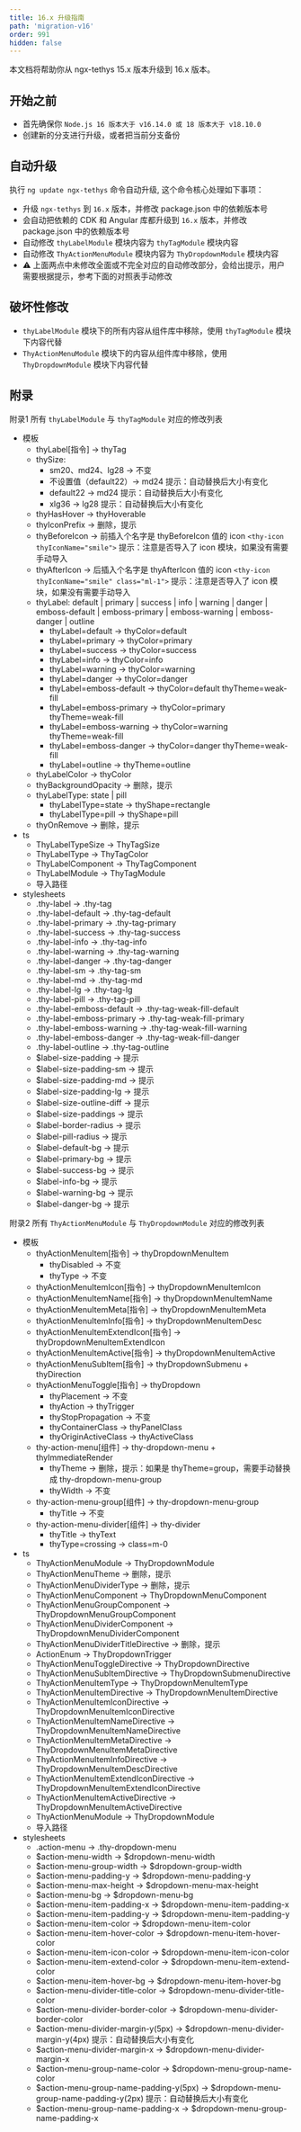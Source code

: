 ```yaml
---
title: 16.x 升级指南
path: 'migration-v16'
order: 991
hidden: false
---
```


<alert>本文档将帮助你从 ngx-tethys 15.x 版本升级到 16.x 版本。</alert>

## 开始之前

- 首先确保你 `Node.js 16 版本大于 v16.14.0 或 18 版本大于 v18.10.0`
- 创建新的分支进行升级，或者把当前分支备份

## 自动升级
执行 `ng update ngx-tethys` 命令自动升级, 这个命令核心处理如下事项：
- 升级 `ngx-tethys` 到 `16.x` 版本，并修改 package.json 中的依赖版本号
- 会自动把依赖的 CDK 和 Angular 库都升级到 `16.x` 版本，并修改 package.json 中的依赖版本号
- 自动修改 `thyLabelModule` 模块内容为 `thyTagModule` 模块内容
- 自动修改 `ThyActionMenuModule` 模块内容为 `ThyDropdownModule` 模块内容
- ⚠ 上面两点中未修改全面或不完全对应的自动修改部分，会给出提示，用户需要根据提示，参考下面的对照表手动修改

## 破坏性修改

- `thyLabelModule` 模块下的所有内容从组件库中移除，使用 `thyTagModule` 模块下内容代替
- `ThyActionMenuModule` 模块下的内容从组件库中移除，使用 `ThyDropdownModule` 模块下内容代替

## 附录

<label type="info">附录1</label> 所有 `thyLabelModule` 与 `thyTagModule` 对应的修改列表


- 模板
   - thyLabel[指令] -> thyTag
   - thySize:
      - sm20、md24、lg28 -> 不变
      - 不设置值（default22）-> md24 提示：自动替换后大小有变化
      - default22 -> md24 提示：自动替换后大小有变化
      - xlg36 -> lg28 提示：自动替换后大小有变化
   - thyHasHover -> thyHoverable
   - thyIconPrefix -> 删除，提示
   - thyBeforeIcon -> 前插入个名字是 thyBeforeIcon 值的 icon  ```<thy-icon  thyIconName="smile">``` 提示：注意是否导入了 icon 模块，如果没有需要手动导入
   - thyAfterIcon -> 后插入个名字是 thyAfterIcon 值的 icon  ```<thy-icon  thyIconName="smile" class="ml-1">``` 提示：注意是否导入了 icon 模块，如果没有需要手动导入
   - thyLabel: default | primary | success | info | warning | danger  | emboss-default | emboss-primary | emboss-warning | emboss-danger | outline
      - thyLabel=default -> thyColor=default
      - thyLabel=primary -> thyColor=primary
      - thyLabel=success -> thyColor=success
      - thyLabel=info -> thyColor=info
      - thyLabel=warning -> thyColor=warning
      - thyLabel=danger -> thyColor=danger
      - thyLabel=emboss-default -> thyColor=default  thyTheme=weak-fill
      - thyLabel=emboss-primary -> thyColor=primary  thyTheme=weak-fill
      - thyLabel=emboss-warning -> thyColor=warning  thyTheme=weak-fill
      - thyLabel=emboss-danger -> thyColor=danger  thyTheme=weak-fill
      - thyLabel=outline -> thyTheme=outline 
   - thyLabelColor -> thyColor
   - thyBackgroundOpacity -> 删除，提示
   - thyLabelType: state | pill
      - thyLabelType=state -> thyShape=rectangle
      - thyLabelType=pill -> thyShape=pill
   - thyOnRemove -> 删除，提示
- ts
   - ThyLabelTypeSize -> ThyTagSize
   - ThyLabelType -> ThyTagColor
   - ThyLabelComponent -> ThyTagComponent
   - ThyLabelModule -> ThyTagModule
   - 导入路径
- stylesheets
   - .thy-label -> .thy-tag
   - .thy-label-default -> .thy-tag-default
   - .thy-label-primary -> .thy-tag-primary
   - .thy-label-success -> .thy-tag-success
   - .thy-label-info -> .thy-tag-info
   - .thy-label-warning -> .thy-tag-warning
   - .thy-label-danger -> .thy-tag-danger
   - .thy-label-sm -> .thy-tag-sm
   - .thy-label-md -> .thy-tag-md
   - .thy-label-lg -> .thy-tag-lg
   - .thy-label-pill -> .thy-tag-pill
   - .thy-label-emboss-default -> .thy-tag-weak-fill-default
   - .thy-label-emboss-primary -> .thy-tag-weak-fill-primary
   - .thy-label-emboss-warning -> .thy-tag-weak-fill-warning
   - .thy-label-emboss-danger -> .thy-tag-weak-fill-danger
   - .thy-label-outline -> .thy-tag-outline
   - $label-size-padding -> 提示
   - $label-size-padding-sm -> 提示
   - $label-size-padding-md -> 提示
   - $label-size-padding-lg -> 提示
   - $label-size-outline-diff -> 提示
   - $label-size-paddings -> 提示
   - $label-border-radius -> 提示
   - $label-pill-radius -> 提示
   - $label-default-bg -> 提示
   - $label-primary-bg -> 提示
   - $label-success-bg -> 提示
   - $label-info-bg -> 提示
   - $label-warning-bg -> 提示
   - $label-danger-bg -> 提示


<label type="info">附录2</label> 所有 `ThyActionMenuModule` 与 `ThyDropdownModule` 对应的修改列表

- 模板
   - thyActionMenuItem[指令] -> thyDropdownMenuItem
      - thyDisabled -> 不变
      - thyType -> 不变
   - thyActionMenuItemIcon[指令] -> thyDropdownMenuItemIcon
   - thyActionMenuItemName[指令] -> thyDropdownMenuItemName
   - thyActionMenuItemMeta[指令] -> thyDropdownMenuItemMeta
   - thyActionMenuItemInfo[指令] -> thyDropdownMenuItemDesc
   - thyActionMenuItemExtendIcon[指令] -> thyDropdownMenuItemExtendIcon
   - thyActionMenuItemActive[指令] -> thyDropdownMenuItemActive
   - thyActionMenuSubItem[指令] -> thyDropdownSubmenu + thyDirection
   - thyActionMenuToggle[指令] -> thyDropdown
      - thyPlacement -> 不变
      - thyAction -> thyTrigger
      - thyStopPropagation -> 不变
      - thyContainerClass -> thyPanelClass
      - thyOriginActiveClass -> thyActiveClass
   - thy-action-menu[组件] -> thy-dropdown-menu + thyImmediateRender
      - thyTheme -> 删除，提示：如果是 thyTheme=group，需要手动替换成 thy-dropdown-menu-group
      - thyWidth -> 不变
   - thy-action-menu-group[组件] -> thy-dropdown-menu-group
      - thyTitle -> 不变
   - thy-action-menu-divider[组件] -> thy-divider
      - thyTitle -> thyText
      - thyType=crossing -> class=m-0
- ts
   - ThyActionMenuModule -> ThyDropdownModule
   - ThyActionMenuTheme -> 删除，提示
   - ThyActionMenuDividerType -> 删除，提示
   - ThyActionMenuComponent -> ThyDropdownMenuComponent
   - ThyActionMenuGroupComponent -> ThyDropdownMenuGroupComponent
   - ThyActionMenuDividerComponent -> ThyDropdownMenuDividerComponent
   - ThyActionMenuDividerTitleDirective -> 删除，提示
   - ActionEnum -> ThyDropdownTrigger
   - ThyActionMenuToggleDirective -> ThyDropdownDirective
   - ThyActionMenuSubItemDirective -> ThyDropdownSubmenuDirective
   - ThyActionMenuItemType -> ThyDropdownMenuItemType
   - ThyActionMenuItemDirective -> ThyDropdownMenuItemDirective
   - ThyActionMenuItemIconDirective -> ThyDropdownMenuItemIconDirective
   - ThyActionMenuItemNameDirective -> ThyDropdownMenuItemNameDirective
   - ThyActionMenuItemMetaDirective -> ThyDropdownMenuItemMetaDirective
   - ThyActionMenuItemInfoDirective -> ThyDropdownMenuItemDescDirective
   - ThyActionMenuItemExtendIconDirective -> ThyDropdownMenuItemExtendIconDirective
   - ThyActionMenuItemActiveDirective -> ThyDropdownMenuItemActiveDirective
   - ThyActionMenuModule -> ThyDropdownModule
   - 导入路径
- stylesheets
   - .action-menu -> .thy-dropdown-menu
   - $action-menu-width -> $dropdown-menu-width
   - $action-menu-group-width -> $dropdown-group-width
   - $action-menu-padding-y -> $dropdown-menu-padding-y
   - $action-menu-max-height -> $dropdown-menu-max-height
   - $action-menu-bg -> $dropdown-menu-bg
   - $action-menu-item-padding-x -> $dropdown-menu-item-padding-x
   - $action-menu-item-padding-y -> $dropdown-menu-item-padding-y
   - $action-menu-item-color -> $dropdown-menu-item-color
   - $action-menu-item-hover-color -> $dropdown-menu-item-hover-color
   - $action-menu-item-icon-color -> $dropdown-menu-item-icon-color
   - $action-menu-item-extend-color -> $dropdown-menu-item-extend-color
   - $action-menu-item-hover-bg -> $dropdown-menu-item-hover-bg
   - $action-menu-divider-title-color -> $dropdown-menu-divider-title-color
   - $action-menu-divider-border-color -> $dropdown-menu-divider-border-color
   - $action-menu-divider-margin-y(5px) -> $dropdown-menu-divider-margin-y(4px) 提示：自动替换后大小有变化
   - $action-menu-divider-margin-x -> $dropdown-menu-divider-margin-x
   - $action-menu-group-name-color -> $dropdown-menu-group-name-color
   - $action-menu-group-name-padding-y(5px) -> $dropdown-menu-group-name-padding-y(2px) 提示：自动替换后大小有变化
   - $action-menu-group-name-padding-x -> $dropdown-menu-group-name-padding-x
